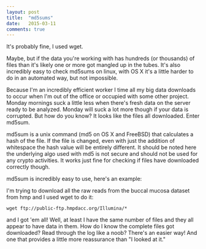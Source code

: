 ```yaml
---
layout: post
title:  "md5sums"
date:   2015-03-11
comments: true
---
```


It's probably fine, I used wget.

Maybe, but if the data you're working with has hundreds (or thousands) of files than it's likely one or more got mangled up in the tubes. It's also incredibly easy to check md5sums on linux, with OS X it's a little harder to do in an automated way, but not impossible.

Because I'm an incredibly efficient worker I time all my big data downloads to occur when I'm out of the office or occupied with some other project. Monday mornings suck a little less when there's fresh data on the server ready to be analyzed. Monday will suck a lot more though if your data is corrupted. But how do you know? It looks like the files all downloaded. Enter md5sum.

md5sum is a unix command (md5 on OS X and FreeBSD) that calculates a hash of the file. If the file is changed, even with just the addition of whitespace the hash value will be entirely different. It should be noted here the underlying algo used with md5 is not secure and should not be used for any crypto activities. It works just fine for checking if files have downloaded correctly though.

md5sum is incredibly easy to use, here's an example:

I'm trying to download all the raw reads from the buccal mucosa dataset from hmp and I used wget to do it:

~~~~
wget ftp://public-ftp.hmpdacc.org/Illumina/*
~~~~

and I got 'em all! Well, at least I have the same number of files and they all appear to have data in them. How do I know the complete files got downloaded? Read through the log like a noob? There's an easier way! And one that provides a little more reassurance than "I looked at it."
